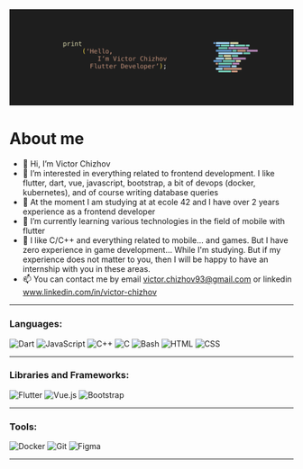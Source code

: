 <!--
**chizhovvictor/chizhovvictor** is a ✨ _special_ ✨ repository because its `README.md` (this file) appears on your GitHub profile.
-->

<img src="https://github.com/chizhovvictor/chizhovvictor/blob/main/images/head.jpg" />

# About me
- 👋 Hi, I’m Victor Chizhov
- 👀 I’m interested in everything related to frontend development. I like flutter, dart, vue, javascript, bootstrap, a bit of devops (docker, kubernetes), and of course writing database queries
- 🌱 At the moment I am studying at at ecole 42 and I have over 2 years experience as a frontend developer
- 📱 I’m currently learning various technologies in the field of mobile with flutter
- 💞️ I like С/С++ and everything related to mobile... and games. But I have zero experience in game development... While I'm studying. But if my experience does not matter to you, then I will be happy to have an internship with you in these areas.
- 📫 You can contact me by email victor.chizhov93@gmail.com or linkedin www.linkedin.com/in/victor-chizhov

---

### Languages:

![Dart](https://img.shields.io/badge/dart-%230175C2.svg?style=for-the-badge&logo=dart&logoColor=white)
![JavaScript](https://img.shields.io/badge/javascript-%23323330.svg?style=for-the-badge&logo=javascript&logoColor=%23F7DF1E)
![C++](https://img.shields.io/badge/c++-%2300599C.svg?style=for-the-badge&logo=c%2B%2B&logoColor=white)
![C](https://img.shields.io/badge/c-%230095D5.svg?style=for-the-badge&logo=c&logoColor=white)
![Bash](https://img.shields.io/badge/bash-%23323330.svg?style=for-the-badge&logo=gnubash&logoColor=white)
![HTML](https://img.shields.io/badge/HTML-%23E34F26.svg?style=for-the-badge&logo=html5&logoColor=white)
![CSS](https://img.shields.io/badge/CSS-%231572B6.svg?style=for-the-badge&logo=css3&logoColor=white)


---

### Libraries and Frameworks:

![Flutter](https://img.shields.io/badge/flutter-%2302569B.svg?style=for-the-badge&logo=flutter&logoColor=white)
![Vue.js](https://img.shields.io/badge/vue.js-%234FC08D.svg?style=for-the-badge&logo=vue.js&logoColor=white)
![Bootstrap](https://img.shields.io/badge/bootstrap-%23563D7C.svg?style=for-the-badge&logo=bootstrap&logoColor=white)

---

### Tools:

![Docker](https://img.shields.io/badge/Docker-%232496ED.svg?style=for-the-badge&logo=docker&logoColor=white)
![Git](https://img.shields.io/badge/Git-%23F05032.svg?style=for-the-badge&logo=git&logoColor=white)
![Figma](https://img.shields.io/badge/Figma-%23F24E1E.svg?style=for-the-badge&logo=figma&logoColor=white)


---

<!-- ### My Stats :
<p align=center>
  <img src="http://github-readme-streak-stats.herokuapp.com?user=chizhovvictor&hide_border=true)](https://git.io/streak-stats)">
</p>
<p align=center>
  <img src="https://github-readme-stats.vercel.app/api?username=chizhovvictor">
</p>
<p align=center>
  <img src = "https://github-readme-stats.vercel.app/api/top-langs/?username=chizhovvictor">
</p> -->


